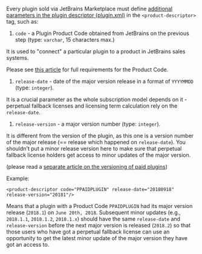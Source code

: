 [//]: # (title: 3. Prepare a plugin to be sold via the marketplace [plugin.xml parameters])

Every plugin sold via JetBrains Marketplace must define [additional parameters in the plugin descriptor (plugin.xml)](https://www.jetbrains.org/intellij/sdk/docs/basics/plugin_structure/plugin_configuration_file.html) in the `<product-descriptor>` tag, such as:

1. `code` - a Plugin Product Code obtained from JetBrains on the previous step (type: `varchar`, 15 characters max.)

It is used to "connect" a particular plugin to a product in JetBrains sales systems.

Please see [this article](obtain-a-product-code-from-jetbrains.md) for full requirements for the Product Code.

1. `release-date` - date of the major version release in a format of `YYYYMMDD` (type: `integer`).

It is a crucial parameter as the whole subscription model depends on it - perpetual fallback licenses and licensing term calculation rely on the `release-date`.

1. `release-version` - a major version number (type: `integer`).

It is different from the version of the plugin, as this one is a version number of the major release (== release which happened on `release-date`). You shouldn't put a minor release version here to make sure that perpetual fallback license holders get access to minor updates of the major version.

(please read a [separate article on the versioning of paid plugins](notes-on-the-paid-plugins-versioning.md))

Example:

```
<product-descriptor code="PPAIDPLUGIN" release-date="20180918" release-version="20181"/>
```

Means that a plugin with a Product Code `PPAIDPLUGIN` had its major version release (`2018.1`) on `June 20th, 2018`. Subsequent minor updates (e.g., `2018.1.1`, `2018.1.2`, `2018.1.x`) should have the same `release-date` and `release-version` before the next major version is released (`2018.2`) so that those users who have got a perpetual fallback license can use an opportunity to get the latest minor update of the major version they have got an access to.